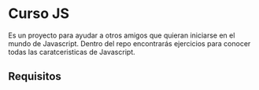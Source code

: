 Curso JS 
==========
Es un proyecto para ayudar a otros amigos que quieran iniciarse en el mundo de Javascript.
Dentro del repo encontrarás ejercicios para conocer todas las caratceristicas de Javascript.

## Requisitos

